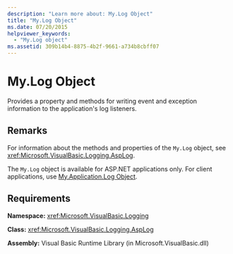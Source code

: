 ```yaml
---
description: "Learn more about: My.Log Object"
title: "My.Log Object"
ms.date: 07/20/2015
helpviewer_keywords: 
  - "My.Log object"
ms.assetid: 309b14b4-8875-4b2f-9661-a734b8cbff07
---
```

# My.Log Object

Provides a property and methods for writing event and exception information to the application's log listeners.  
  
## Remarks  

 For information about the methods and properties of the `My.Log` object, see <xref:Microsoft.VisualBasic.Logging.AspLog>.  
  
 The `My.Log` object is available for ASP.NET applications only. For client applications, use [My.Application.Log Object](my-application-log-object.md).  
  
## Requirements  

 **Namespace:** <xref:Microsoft.VisualBasic.Logging>  
  
 **Class:** <xref:Microsoft.VisualBasic.Logging.AspLog>  
  
 **Assembly:** Visual Basic Runtime Library (in Microsoft.VisualBasic.dll)
